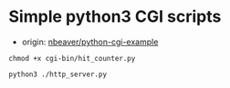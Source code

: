 # Simple python3 CGI scripts

- origin: [nbeaver/python-cgi-example](https://github.com/nbeaver/python-cgi-example)

```shell
chmod +x cgi-bin/hit_counter.py
```

```shell
python3 ./http_server.py
```

